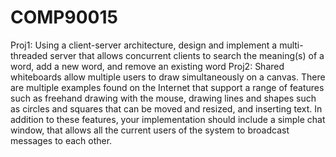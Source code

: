 # COMP90015
Proj1:
Using a client-server architecture, design and implement a multi-threaded server that allows concurrent clients to search the meaning(s) of a word, add a new word, and remove an existing word
Proj2:
Shared whiteboards allow multiple users to draw simultaneously on a canvas. There are multiple examples found on the Internet that support a range of features such as freehand drawing with the mouse, drawing lines and shapes such as circles and squares that can be moved and resized, and inserting text. In addition to these features, your implementation should include a simple chat window, that allows all the current users of the system to broadcast messages to each other. 
